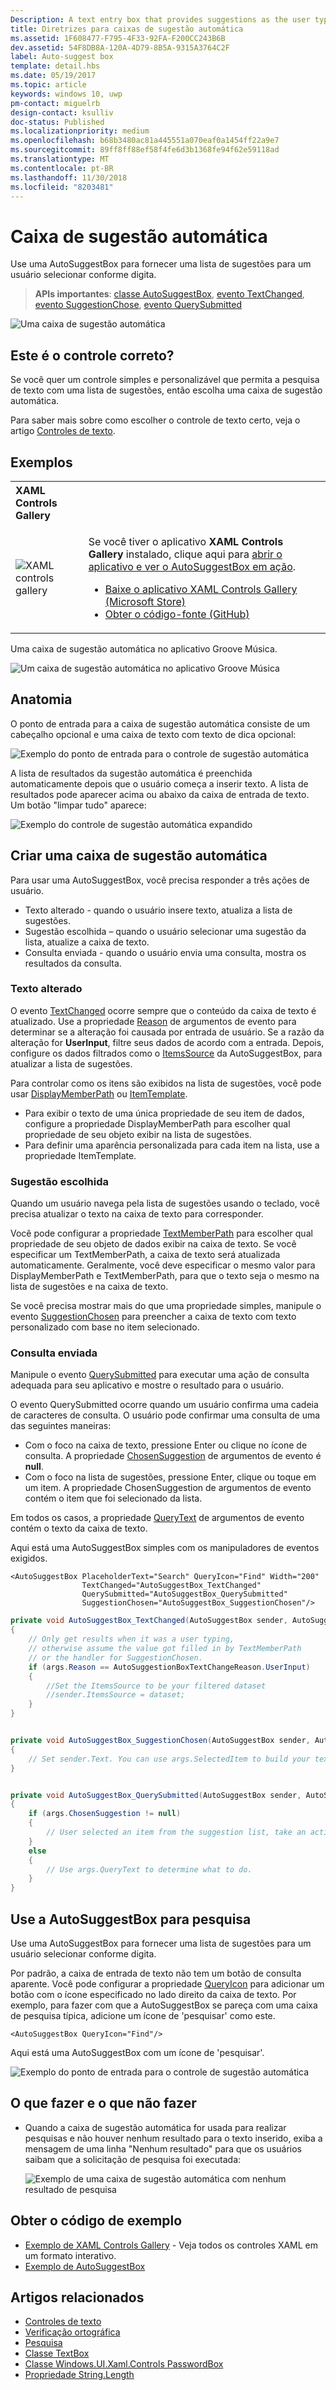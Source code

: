 ```yaml
---
Description: A text entry box that provides suggestions as the user types.
title: Diretrizes para caixas de sugestão automática
ms.assetid: 1F608477-F795-4F33-92FA-F200CC243B6B
dev.assetid: 54F8DB8A-120A-4D79-8B5A-9315A3764C2F
label: Auto-suggest box
template: detail.hbs
ms.date: 05/19/2017
ms.topic: article
keywords: windows 10, uwp
pm-contact: miguelrb
design-contact: ksulliv
doc-status: Published
ms.localizationpriority: medium
ms.openlocfilehash: b68b3480ac81a445551a070eaf0a1454ff22a9e7
ms.sourcegitcommit: 89ff8ff88ef58f4fe6d3b1368fe94f62e59118ad
ms.translationtype: MT
ms.contentlocale: pt-BR
ms.lasthandoff: 11/30/2018
ms.locfileid: "8203481"
---
```

# <a name="auto-suggest-box"></a>Caixa de sugestão automática

Use uma AutoSuggestBox para fornecer uma lista de sugestões para um usuário selecionar conforme digita.

> **APIs importantes**: [classe AutoSuggestBox](https://msdn.microsoft.com/library/windows/apps/xaml/windows.ui.xaml.controls.autosuggestbox.aspx), [evento TextChanged](https://msdn.microsoft.com/library/windows/apps/xaml/windows.ui.xaml.controls.autosuggestbox.textchanged.aspx), [evento SuggestionChose](https://msdn.microsoft.com/library/windows/apps/xaml/windows.ui.xaml.controls.autosuggestbox.suggestionchosen.aspx), [evento QuerySubmitted](https://msdn.microsoft.com/library/windows/apps/xaml/windows.ui.xaml.controls.autosuggestbox.querysubmitted.aspx)

![Uma caixa de sugestão automática](images/controls/auto-suggest-box-open.png)

## <a name="is-this-the-right-control"></a>Este é o controle correto?

Se você quer um controle simples e personalizável que permita a pesquisa de texto com uma lista de sugestões, então escolha uma caixa de sugestão automática.

Para saber mais sobre como escolher o controle de texto certo, veja o artigo [Controles de texto](text-controls.md).

## <a name="examples"></a>Exemplos

<table>
<th align="left">XAML Controls Gallery<th>
<tr>
<td><img src="images/xaml-controls-gallery-sm.png" alt="XAML controls gallery"></img></td>
<td>
    <p>Se você tiver o aplicativo <strong style="font-weight: semi-bold">XAML Controls Gallery</strong> instalado, clique aqui para <a href="xamlcontrolsgallery:/item/AutoSuggestBox">abrir o aplicativo e ver o AutoSuggestBox em ação</a>.</p>
    <ul>
    <li><a href="https://www.microsoft.com/store/productId/9MSVH128X2ZT">Baixe o aplicativo XAML Controls Gallery (Microsoft Store)</a></li>
    <li><a href="https://github.com/Microsoft/Windows-universal-samples/tree/master/Samples/XamlUIBasics">Obter o código-fonte (GitHub)</a></li>
    </ul>
</td>
</tr>
</table>

Uma caixa de sugestão automática no aplicativo Groove Música.

![Um caixa de sugestão automática no aplicativo Groove Música](images/control-examples/auto-suggest-box-groove.png)

## <a name="anatomy"></a>Anatomia
O ponto de entrada para a caixa de sugestão automática consiste de um cabeçalho opcional e uma caixa de texto com texto de dica opcional:

![Exemplo do ponto de entrada para o controle de sugestão automática](images/controls_autosuggest_entrypoint.png)

A lista de resultados da sugestão automática é preenchida automaticamente depois que o usuário começa a inserir texto. A lista de resultados pode aparecer acima ou abaixo da caixa de entrada de texto. Um botão "limpar tudo" aparece:

![Exemplo do controle de sugestão automática expandido](images/controls_autosuggest_expanded01.png)

## <a name="create-an-auto-suggest-box"></a>Criar uma caixa de sugestão automática

Para usar uma AutoSuggestBox, você precisa responder a três ações de usuário.

- Texto alterado - quando o usuário insere texto, atualiza a lista de sugestões.
- Sugestão escolhida – quando o usuário selecionar uma sugestão da lista, atualize a caixa de texto.
- Consulta enviada - quando o usuário envia uma consulta, mostra os resultados da consulta.

### <a name="text-changed"></a>Texto alterado

O evento [TextChanged](https://msdn.microsoft.com/library/windows/apps/xaml/windows.ui.xaml.controls.autosuggestbox.textchanged.aspx) ocorre sempre que o conteúdo da caixa de texto é atualizado. Use a propriedade [Reason](https://msdn.microsoft.com/library/windows/apps/xaml/windows.ui.xaml.controls.autosuggestboxtextchangedeventargs.reason.aspx) de argumentos de evento para determinar se a alteração foi causada por entrada de usuário. Se a razão da alteração for **UserInput**, filtre seus dados de acordo com a entrada. Depois, configure os dados filtrados como o [ItemsSource](https://msdn.microsoft.com/library/windows/apps/xaml/windows.ui.xaml.controls.itemscontrol.itemssource.aspx) da AutoSuggestBox, para atualizar a lista de sugestões.

Para controlar como os itens são exibidos na lista de sugestões, você pode usar [DisplayMemberPath](https://msdn.microsoft.com/library/windows/apps/xaml/windows.ui.xaml.controls.itemscontrol.displaymemberpath.aspx) ou [ItemTemplate](https://msdn.microsoft.com/library/windows/apps/xaml/windows.ui.xaml.controls.itemscontrol.itemtemplate.aspx).

- Para exibir o texto de uma única propriedade de seu item de dados, configure a propriedade DisplayMemberPath para escolher qual propriedade de seu objeto exibir na lista de sugestões.
- Para definir uma aparência personalizada para cada item na lista, use a propriedade ItemTemplate.

### <a name="suggestion-chosen"></a>Sugestão escolhida

Quando um usuário navega pela lista de sugestões usando o teclado, você precisa atualizar o texto na caixa de texto para corresponder.

Você pode configurar a propriedade [TextMemberPath](https://msdn.microsoft.com/library/windows/apps/xaml/windows.ui.xaml.controls.autosuggestbox.textmemberpath.aspx) para escolher qual propriedade de seu objeto de dados exibir na caixa de texto. Se você especificar um TextMemberPath, a caixa de texto será atualizada automaticamente. Geralmente, você deve especificar o mesmo valor para DisplayMemberPath e TextMemberPath, para que o texto seja o mesmo na lista de sugestões e na caixa de texto.

Se você precisa mostrar mais do que uma propriedade simples, manipule o evento [SuggestionChosen](https://msdn.microsoft.com/library/windows/apps/xaml/windows.ui.xaml.controls.autosuggestbox.suggestionchosen.aspx) para preencher a caixa de texto com texto personalizado com base no item selecionado.

### <a name="query-submitted"></a>Consulta enviada

Manipule o evento [QuerySubmitted](https://msdn.microsoft.com/library/windows/apps/xaml/windows.ui.xaml.controls.autosuggestbox.querysubmitted.aspx) para executar uma ação de consulta adequada para seu aplicativo e mostre o resultado para o usuário.

O evento QuerySubmitted ocorre quando um usuário confirma uma cadeia de caracteres de consulta. O usuário pode confirmar uma consulta de uma das seguintes maneiras:
- Com o foco na caixa de texto, pressione Enter ou clique no ícone de consulta. A propriedade [ChosenSuggestion](https://msdn.microsoft.com/library/windows/apps/xaml/windows.ui.xaml.controls.autosuggestboxquerysubmittedeventargs.chosensuggestion.aspx) de argumentos de evento é **null**.
- Com o foco na lista de sugestões, pressione Enter, clique ou toque em um item. A propriedade ChosenSuggestion de argumentos de evento contém o item que foi selecionado da lista.

Em todos os casos, a propriedade [QueryText](https://msdn.microsoft.com/library/windows/apps/xaml/windows.ui.xaml.controls.autosuggestboxquerysubmittedeventargs.querytext.aspx) de argumentos de evento contém o texto da caixa de texto.

Aqui está uma AutoSuggestBox simples com os manipuladores de eventos exigidos.

```xaml
<AutoSuggestBox PlaceholderText="Search" QueryIcon="Find" Width="200"
                TextChanged="AutoSuggestBox_TextChanged"
                QuerySubmitted="AutoSuggestBox_QuerySubmitted"
                SuggestionChosen="AutoSuggestBox_SuggestionChosen"/>
```

```csharp
private void AutoSuggestBox_TextChanged(AutoSuggestBox sender, AutoSuggestBoxTextChangedEventArgs args)
{
    // Only get results when it was a user typing,
    // otherwise assume the value got filled in by TextMemberPath
    // or the handler for SuggestionChosen.
    if (args.Reason == AutoSuggestionBoxTextChangeReason.UserInput)
    {
        //Set the ItemsSource to be your filtered dataset
        //sender.ItemsSource = dataset;
    }
}


private void AutoSuggestBox_SuggestionChosen(AutoSuggestBox sender, AutoSuggestBoxSuggestionChosenEventArgs args)
{
    // Set sender.Text. You can use args.SelectedItem to build your text string.
}


private void AutoSuggestBox_QuerySubmitted(AutoSuggestBox sender, AutoSuggestBoxQuerySubmittedEventArgs args)
{
    if (args.ChosenSuggestion != null)
    {
        // User selected an item from the suggestion list, take an action on it here.
    }
    else
    {
        // Use args.QueryText to determine what to do.
    }
}
```

## <a name="use-autosuggestbox-for-search"></a>Use a AutoSuggestBox para pesquisa

Use uma AutoSuggestBox para fornecer uma lista de sugestões para um usuário selecionar conforme digita.

Por padrão, a caixa de entrada de texto não tem um botão de consulta aparente. Você pode configurar a propriedade [QueryIcon](https://msdn.microsoft.com/library/windows/apps/xaml/windows.ui.xaml.controls.autosuggestbox.queryicon.aspx) para adicionar um botão com o ícone especificado no lado direito da caixa de texto. Por exemplo, para fazer com que a AutoSuggestBox se pareça com uma caixa de pesquisa típica, adicione um ícone de 'pesquisar' como este.

```xaml
<AutoSuggestBox QueryIcon="Find"/>
```

Aqui está uma AutoSuggestBox com um ícone de 'pesquisar'.

![Exemplo do ponto de entrada para o controle de sugestão automática](images/controls_autosuggest_entrypoint.png)

## <a name="dos-and-donts"></a>O que fazer e o que não fazer

-   Quando a caixa de sugestão automática for usada para realizar pesquisas e não houver nenhum resultado para o texto inserido, exiba a mensagem de uma linha "Nenhum resultado" para que os usuários saibam que a solicitação de pesquisa foi executada:

    ![Exemplo de uma caixa de sugestão automática com nenhum resultado de pesquisa](images/controls_autosuggest_noresults.png)

<!--
<div class="microsoft-internal-note">
**Globalization and localization checklist**

<table>
<tr>
<th>Vertical spacing</th><td>Use non-Latin characters for vertical spacing to ensure non-Latin scripts will display properly, including numbers.</td>
</tr>
<tr>
<th>Scrolling</th><td>When auto suggest text is selected, user should be able to scroll to end of string.</td>
</tr>
</table>
</div>
-->

## <a name="get-the-sample-code"></a>Obter o código de exemplo

- [Exemplo de XAML Controls Gallery](https://github.com/Microsoft/Windows-universal-samples/tree/master/Samples/XamlUIBasics) - Veja todos os controles XAML em um formato interativo.
- [Exemplo de AutoSuggestBox](https://github.com/Microsoft/Windows-universal-samples/tree/master/Samples/XamlAutoSuggestBox)

## <a name="related-articles"></a>Artigos relacionados

- [Controles de texto](text-controls.md)
- [Verificação ortográfica](text-controls.md)
- [Pesquisa](search.md)
- [Classe TextBox](https://msdn.microsoft.com/library/windows/apps/br209683)
- [Classe Windows.UI.Xaml.Controls PasswordBox](https://msdn.microsoft.com/library/windows/apps/br227519)
- [Propriedade String.Length](https://msdn.microsoft.com/library/system.string.length.aspx)
